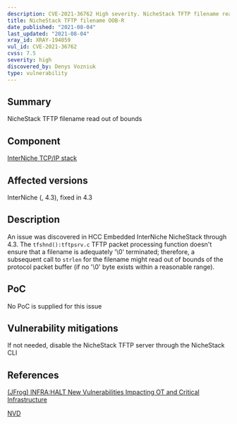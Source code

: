 ```yaml
---
description: CVE-2021-36762 High severity. NicheStack TFTP filename read out of bounds
title: NicheStack TFTP filename OOB-R
date_published: "2021-08-04"
last_updated: "2021-08-04"
xray_id: XRAY-194059
vul_id: CVE-2021-36762
cvss: 7.5
severity: high
discovered_by: Denys Vozniuk
type: vulnerability
---
```

## Summary
NicheStack TFTP filename read out of bounds

## Component

[InterNiche TCP/IP stack](https://www.hcc-embedded.com/products/networking/tcpip-applications)

## Affected versions

InterNiche (, 4.3), fixed in 4.3

## Description

An issue was discovered in HCC Embedded InterNiche NicheStack through 4.3. The `tfshnd():tftpsrv.c` TFTP packet processing function doesn't ensure that a filename is adequately '\0' terminated; therefore, a subsequent call to `strlen` for the filename might read out of bounds of the protocol packet buffer (if no '\0' byte exists within a reasonable range).

## PoC

No PoC is supplied for this issue

## Vulnerability mitigations

If not needed, disable the NicheStack TFTP server through the NicheStack CLI

## References

[(JFrog) INFRA:HALT New Vulnerabilities Impacting OT and Critical Infrastructure](https://jfrog.com/blog/infrahalt-14-new-security-vulnerabilities-found-in-nichestack/)

[NVD](https://nvd.nist.gov/vuln/detail/CVE-2021-36762)